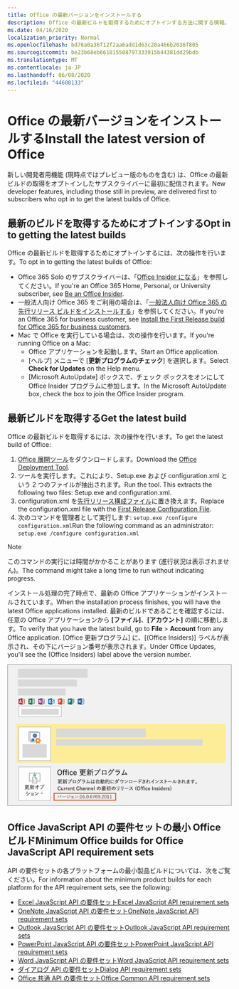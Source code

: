 ```yaml
---
title: Office の最新バージョンをインストールする
description: Office の最新ビルドを取得するためにオプトインする方法に関する情報。
ms.date: 04/16/2020
localization_priority: Normal
ms.openlocfilehash: bd76a0a36f12f2aa6add1d63c20a466b2036f805
ms.sourcegitcommit: be23b68eb661015508797333915b44381dd29bdb
ms.translationtype: MT
ms.contentlocale: ja-JP
ms.lasthandoff: 06/08/2020
ms.locfileid: "44608133"
---
```

# <a name="install-the-latest-version-of-office"></a><span data-ttu-id="6507c-103">Office の最新バージョンをインストールする</span><span class="sxs-lookup"><span data-stu-id="6507c-103">Install the latest version of Office</span></span>

<span data-ttu-id="6507c-104">新しい開発者用機能 (現時点ではプレビュー版のものを含む) は、Office の最新ビルドの取得をオプトインしたサブスクライバーに最初に配信されます。</span><span class="sxs-lookup"><span data-stu-id="6507c-104">New developer features, including those still in preview, are delivered first to subscribers who opt in to get the latest builds of Office.</span></span>

## <a name="opt-in-to-getting-the-latest-builds"></a><span data-ttu-id="6507c-105">最新のビルドを取得するためにオプトインする</span><span class="sxs-lookup"><span data-stu-id="6507c-105">Opt in to getting the latest builds</span></span>

<span data-ttu-id="6507c-106">Office の最新ビルドを取得するためにオプトインするには、次の操作を行います。</span><span class="sxs-lookup"><span data-stu-id="6507c-106">To opt in to getting the latest builds of Office:</span></span>

- <span data-ttu-id="6507c-107">Office 365 Solo のサブスクライバーは、「[Office Insider になる](https://insider.office.com)」を参照してください。</span><span class="sxs-lookup"><span data-stu-id="6507c-107">If you're an Office 365 Home, Personal, or University subscriber, see [Be an Office Insider](https://insider.office.com).</span></span>
- <span data-ttu-id="6507c-108">一般法人向け Office 365 をご利用の場合は、「[一般法人向け Office 365 の先行リリース ビルドをインストールする](https://support.office.com/article/Install-the-First-Release-build-for-Office-365-for-business-customers-4dd8ba40-73c0-4468-b778-c7b744d03ead)」を参照してください。</span><span class="sxs-lookup"><span data-stu-id="6507c-108">If you're an Office 365 for business customer, see [Install the First Release build for Office 365 for business customers](https://support.office.com/article/Install-the-First-Release-build-for-Office-365-for-business-customers-4dd8ba40-73c0-4468-b778-c7b744d03ead).</span></span>
- <span data-ttu-id="6507c-109">Mac で Office を実行している場合は、次の操作を行います。</span><span class="sxs-lookup"><span data-stu-id="6507c-109">If you're running Office on a Mac:</span></span>
  - <span data-ttu-id="6507c-110">Office アプリケーションを起動します。</span><span class="sxs-lookup"><span data-stu-id="6507c-110">Start an Office application.</span></span>
  - <span data-ttu-id="6507c-111">[ヘルプ] メニューで [**更新プログラムのチェック**] を選択します。</span><span class="sxs-lookup"><span data-stu-id="6507c-111">Select **Check for Updates** on the Help menu.</span></span>
  - <span data-ttu-id="6507c-112">[Microsoft AutoUpdate] ボックスで、チェック ボックスをオンにして Office Insider プログラムに参加します。</span><span class="sxs-lookup"><span data-stu-id="6507c-112">In the Microsoft AutoUpdate box, check the box to join the Office Insider program.</span></span>

## <a name="get-the-latest-build"></a><span data-ttu-id="6507c-113">最新ビルドを取得する</span><span class="sxs-lookup"><span data-stu-id="6507c-113">Get the latest build</span></span>

<span data-ttu-id="6507c-114">Office の最新ビルドを取得するには、次の操作を行います。</span><span class="sxs-lookup"><span data-stu-id="6507c-114">To get the latest build of Office:</span></span>

1. <span data-ttu-id="6507c-115">[Office 展開ツール](https://www.microsoft.com/download/details.aspx?id=49117)をダウンロードします。</span><span class="sxs-lookup"><span data-stu-id="6507c-115">Download the [Office Deployment Tool](https://www.microsoft.com/download/details.aspx?id=49117).</span></span>
2. <span data-ttu-id="6507c-p101">ツールを実行します。これにより、Setup.exe および configuration.xml という 2 つのファイルが抽出されます。</span><span class="sxs-lookup"><span data-stu-id="6507c-p101">Run the tool. This extracts the following two files: Setup.exe and configuration.xml.</span></span>
3. <span data-ttu-id="6507c-118">configuration.xml を[先行リリース構成ファイル](https://raw.githubusercontent.com/OfficeDev/Office-Add-in-Commands-Samples/master/Tools/FirstReleaseConfig/configuration.xml)に置き換えます。</span><span class="sxs-lookup"><span data-stu-id="6507c-118">Replace the configuration.xml file with the [First Release Configuration File](https://raw.githubusercontent.com/OfficeDev/Office-Add-in-Commands-Samples/master/Tools/FirstReleaseConfig/configuration.xml).</span></span>
4. <span data-ttu-id="6507c-119">次のコマンドを管理者として実行します: `setup.exe /configure configuration.xml`</span><span class="sxs-lookup"><span data-stu-id="6507c-119">Run the following command as an administrator:  `setup.exe /configure configuration.xml`</span></span>

> [!NOTE]
> <span data-ttu-id="6507c-120">このコマンドの実行には時間がかかることがあります (進行状況は表示されません)。</span><span class="sxs-lookup"><span data-stu-id="6507c-120">The command might take a long time to run without indicating progress.</span></span>

<span data-ttu-id="6507c-121">インストール処理の完了時点で、最新の Office アプリケーションがインストールされています。</span><span class="sxs-lookup"><span data-stu-id="6507c-121">When the installation process finishes, you will have the latest Office applications installed.</span></span> <span data-ttu-id="6507c-122">最新のビルドであることを確認するには、任意の Office アプリケーションから **[ファイル]**、**[アカウント]** の順に移動します。</span><span class="sxs-lookup"><span data-stu-id="6507c-122">To verify that you have the latest build, go to **File** > **Account** from any Office application.</span></span> <span data-ttu-id="6507c-123">[Office 更新プログラム] に、[(Office Insiders)] ラベルが表示され、その下にバージョン番号が表示されます。</span><span class="sxs-lookup"><span data-stu-id="6507c-123">Under Office Updates, you'll see the (Office Insiders) label above the version number.</span></span>

![Office Insiders のラベルと製品情報を示すスクリーンショット](../images/office-insiders-label.png)

## <a name="minimum-office-builds-for-office-javascript-api-requirement-sets"></a><span data-ttu-id="6507c-125">Office JavaScript API の要件セットの最小 Office ビルド</span><span class="sxs-lookup"><span data-stu-id="6507c-125">Minimum Office builds for Office JavaScript API requirement sets</span></span>

<span data-ttu-id="6507c-126">API の要件セットの各プラットフォームの最小製品ビルドについては、次をご覧ください。</span><span class="sxs-lookup"><span data-stu-id="6507c-126">For information about the minimum product builds for each platform for the API requirement sets, see the following:</span></span>

- [<span data-ttu-id="6507c-127">Excel JavaScript API の要件セット</span><span class="sxs-lookup"><span data-stu-id="6507c-127">Excel JavaScript API requirement sets</span></span>](../reference/requirement-sets/excel-api-requirement-sets.md)
- [<span data-ttu-id="6507c-128">OneNote JavaScript API の要件セット</span><span class="sxs-lookup"><span data-stu-id="6507c-128">OneNote JavaScript API requirement sets</span></span>](../reference/requirement-sets/onenote-api-requirement-sets.md)
- [<span data-ttu-id="6507c-129">Outlook JavaScript API の要件セット</span><span class="sxs-lookup"><span data-stu-id="6507c-129">Outlook JavaScript API requirement sets</span></span>](../reference/requirement-sets/outlook-api-requirement-sets.md)
- [<span data-ttu-id="6507c-130">PowerPoint JavaScript API の要件セット</span><span class="sxs-lookup"><span data-stu-id="6507c-130">PowerPoint JavaScript API requirement sets</span></span>](../reference/requirement-sets/powerpoint-api-requirement-sets.md)
- [<span data-ttu-id="6507c-131">Word JavaScript API の要件セット</span><span class="sxs-lookup"><span data-stu-id="6507c-131">Word JavaScript API requirement sets</span></span>](../reference/requirement-sets/word-api-requirement-sets.md)
- [<span data-ttu-id="6507c-132">ダイアログ API の要件セット</span><span class="sxs-lookup"><span data-stu-id="6507c-132">Dialog API requirement sets</span></span>](../reference/requirement-sets/dialog-api-requirement-sets.md)
- [<span data-ttu-id="6507c-133">Office 共通 API の要件セット</span><span class="sxs-lookup"><span data-stu-id="6507c-133">Office Common API requirement sets</span></span>](../reference/requirement-sets/office-add-in-requirement-sets.md)
